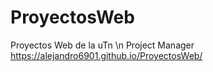 # ProyectosWeb
Proyectos Web de la uTn
\n
Project Manager 
https://alejandro6901.github.io/ProyectosWeb/
